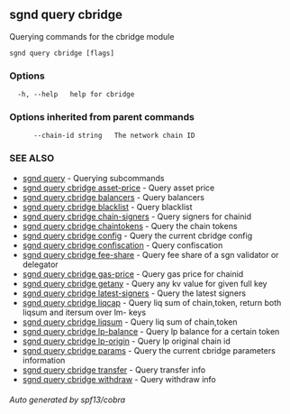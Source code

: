 ## sgnd query cbridge

Querying commands for the cbridge module

```
sgnd query cbridge [flags]
```

### Options

```
  -h, --help   help for cbridge
```

### Options inherited from parent commands

```
      --chain-id string   The network chain ID
```

### SEE ALSO

* [sgnd query](sgnd_query.md)	 - Querying subcommands
* [sgnd query cbridge asset-price](sgnd_query_cbridge_asset-price.md)	 - Query asset price
* [sgnd query cbridge balancers](sgnd_query_cbridge_balancers.md)	 - Query balancers
* [sgnd query cbridge blacklist](sgnd_query_cbridge_blacklist.md)	 - Query blacklist
* [sgnd query cbridge chain-signers](sgnd_query_cbridge_chain-signers.md)	 - Query signers for chainid
* [sgnd query cbridge chaintokens](sgnd_query_cbridge_chaintokens.md)	 - Query the chain tokens
* [sgnd query cbridge config](sgnd_query_cbridge_config.md)	 - Query the current cbridge config
* [sgnd query cbridge confiscation](sgnd_query_cbridge_confiscation.md)	 - Query confiscation
* [sgnd query cbridge fee-share](sgnd_query_cbridge_fee-share.md)	 - Query fee share of a sgn validator or delegator
* [sgnd query cbridge gas-price](sgnd_query_cbridge_gas-price.md)	 - Query gas price for chainid
* [sgnd query cbridge getany](sgnd_query_cbridge_getany.md)	 - Query any kv value for given full key
* [sgnd query cbridge latest-signers](sgnd_query_cbridge_latest-signers.md)	 - Query the latest signers
* [sgnd query cbridge liqcap](sgnd_query_cbridge_liqcap.md)	 - Query liq sum of chain,token, return both liqsum and itersum over lm- keys
* [sgnd query cbridge liqsum](sgnd_query_cbridge_liqsum.md)	 - Query liq sum of chain,token
* [sgnd query cbridge lp-balance](sgnd_query_cbridge_lp-balance.md)	 - Query lp balance for a certain token
* [sgnd query cbridge lp-origin](sgnd_query_cbridge_lp-origin.md)	 - Query lp original chain id
* [sgnd query cbridge params](sgnd_query_cbridge_params.md)	 - Query the current cbridge parameters information
* [sgnd query cbridge transfer](sgnd_query_cbridge_transfer.md)	 - Query transfer info
* [sgnd query cbridge withdraw](sgnd_query_cbridge_withdraw.md)	 - Query withdraw info

###### Auto generated by spf13/cobra
